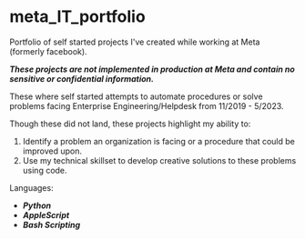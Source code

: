 # meta_IT_portfolio
Portfolio of self started projects I've created while working at Meta (formerly facebook).

***These projects are not implemented in production at Meta and contain no sensitive or confidential information.***

These where self started attempts to automate procedures or solve problems facing Enterprise Engineering/Helpdesk from 11/2019 - 5/2023.

Though these did not land, these projects highlight my ability to:
1. Identify a problem an organization is facing or a procedure that could be improved upon.
2. Use my technical skillset to develop creative solutions to these problems using code.


Languages:
- ***Python***
- ***AppleScript***
- ***Bash Scripting***


